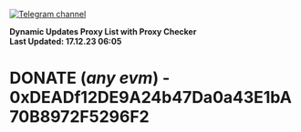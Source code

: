 [![Telegram channel](https://img.shields.io/endpoint?url=https://runkit.io/damiankrawczyk/telegram-badge/branches/master?url=https://t.me/n4z4v0d)](https://t.me/n4z4v0d) 

**Dynamic Updates Proxy List with Proxy Checker**  
**Last Updated: 17.12.23 06:05**

# DONATE (_any evm_) - 0xDEADf12DE9A24b47Da0a43E1bA70B8972F5296F2
